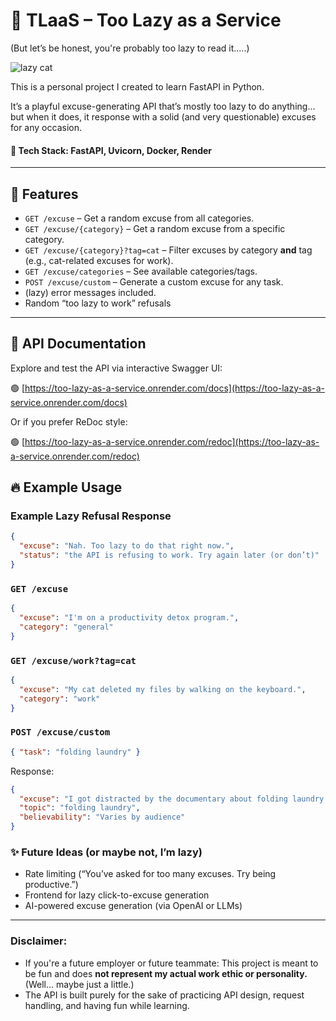 # 🦥 TLaaS – Too Lazy as a Service 

(But let’s be honest, you're probably too lazy to read it.....)

![lazy cat](https://media.giphy.com/media/v1.Y2lkPTc5MGI3NjExaTNscTVxemZyNWxqZWE3dmo0aGw5dWR4aWc3MjJhMXh5ancxZXhvYiZlcD12MV9naWZzX3NlYXJjaCZjdD1n/pVkmGyqYRt4qY/giphy.gif)



This is a personal project I created to learn FastAPI in Python.

It’s a playful excuse-generating API that’s mostly too lazy to do anything…
but when it does, it response with a solid (and very questionable) excuses for any occasion.

#### 📀 Tech Stack: FastAPI, Uvicorn, Docker, Render

---

## 🧪 Features

- `GET /excuse` – Get a random excuse from all categories.
- `GET /excuse/{category}` – Get a random excuse from a specific category.
- `GET /excuse/{category}?tag=cat` – Filter excuses by category **and** tag (e.g., cat-related excuses for work).
- `GET /excuse/categories` – See available categories/tags.
- `POST /excuse/custom` – Generate a custom excuse for any task.
- (lazy) error messages included.
- Random “too lazy to work” refusals

---

## 🔎 API Documentation

Explore and test the API via interactive Swagger UI:

🟢 [https://too-lazy-as-a-service.onrender.com/docs](https://too-lazy-as-a-service.onrender.com/docs)

Or if you prefer ReDoc style:

🟢 [https://too-lazy-as-a-service.onrender.com/redoc](https://too-lazy-as-a-service.onrender.com/redoc)

## 🔥 Example Usage

### Example Lazy Refusal Response

```json
{
  "excuse": "Nah. Too lazy to do that right now.",
  "status": "the API is refusing to work. Try again later (or don’t)"
}
```

### `GET /excuse`

```json
{
  "excuse": "I'm on a productivity detox program.",
  "category": "general"
}
```

### `GET /excuse/work?tag=cat`

```json
{
  "excuse": "My cat deleted my files by walking on the keyboard.",
  "category": "work"
}
```

### `POST /excuse/custom`

```json
{ "task": "folding laundry" }
```

Response:

```json
{
  "excuse": "I got distracted by the documentary about folding laundry.",
  "topic": "folding laundry",
  "believability": "Varies by audience"
}
```



### ✨ Future Ideas (or maybe not, I’m lazy)

- Rate limiting (“You’ve asked for too many excuses. Try being productive.”)
- Frontend for lazy click-to-excuse generation
- AI-powered excuse generation (via OpenAI or LLMs)

---
### Disclaimer:

- If you're a future employer or future teammate: This project is meant to be fun and does **not represent my actual work ethic or personality.** (Well… maybe just a little.)
- The API is built purely for the sake of practicing API design, request handling, and having fun while learning.
